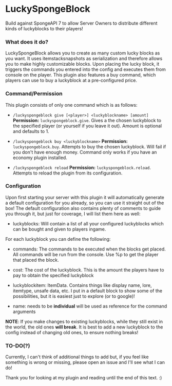 # LuckySpongeBlock
Build against SpongeAPI 7 to allow Server Owners to distribute different kinds of luckyblocks to their players!

### What does it do?
LuckySpongeBlock allows you to create as many custom lucky blocks as you want. It uses itemstacksnapshots as serialization and therefore allows you to make highly customizable blocks. Upon placing the lucky block, it triggers the commands you entered into the config and executes them from console on the player. 
This plugin also features a buy command, which players can use to buy a luckyblock at a pre-configured price.

### Command/Permission
This plugin consists of only one command which is as follows:

* `/luckyspongeblock give [<player>] <luckyblockname> [amount]` **Permission:** `luckyspongeblock.give`.
Gives a the chosen luckyblock to the specified player (or yourself if you leave it out). Amount is optional and defaults to 1.

* `/luckyspongeblock buy <luckyblockname>` **Permission:** `luckyspongeblock.buy`.
Attempts to buy the chosen luckyblock. Will fail if you don't have enough money. Command only works if you have an economy plugin installed.

* `/luckyspongeblock reload` **Permission:** `luckyspongeblock.reload`.
Attempts to reload the plugin from its configuration.


### Configuration
Upon first starting your server with this plugin it will automatically generate a default configuration for you already, so you can use it straight out of the box! 
The default configuration also contains plenty of comments to guide you through it, but just for coverage, I will list them here as well:

* luckyblocks: Will contain a list of all your configured luckyblocks which can be bought and given to players ingame.

For each luckyblock you can define the following:

* commands: The commands to be executed when the blocks get placed. All commands will be run from the console. Use %p to get the player that placed the block.

* cost: The cost of the luckyblock. This is the amount the players have to pay to obtain the specified luckyblock

* luckyblockitem: ItemData. Contains things like display name, lore, itemtype, unsafe data, etc. I put in a default block to show some of the possibilities, but it is easiest just to explore (or to google)!

* name: needs to be **individual** will be used as reference for the command arguments

**NOTE**: If you make changes to existing luckyblocks, while they still exist in the world, the old ones **will break**. It is best to add a new luckyblock to the config instead of changing old ones, to ensure nothing breaks!


### TO-DO(?)
Currently, I can't think of additional things to add but, if you feel like something is wrong or missing, please open an issue and I'll see what I can do!

Thank you for looking at my plugin and reading until the end of this text. :)
